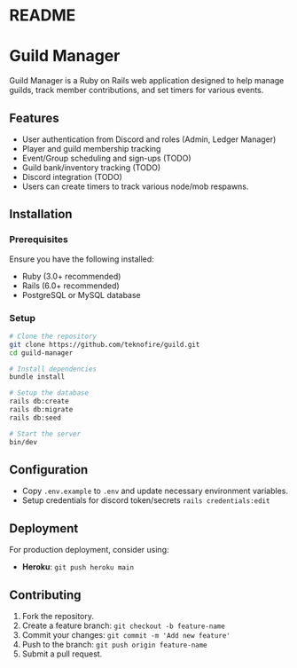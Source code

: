 # README

# Guild Manager

Guild Manager is a Ruby on Rails web application designed to help manage guilds, track member contributions, and set timers for various events.

## Features
- User authentication from Discord and roles (Admin, Ledger Manager)
- Player and guild membership tracking
- Event/Group scheduling and sign-ups (TODO)
- Guild bank/inventory tracking (TODO)
- Discord integration (TODO)
- Users can create timers to track various node/mob respawns.

## Installation

### Prerequisites
Ensure you have the following installed:
- Ruby (3.0+ recommended)
- Rails (6.0+ recommended)
- PostgreSQL or MySQL database

### Setup
```sh
# Clone the repository
git clone https://github.com/teknofire/guild.git
cd guild-manager

# Install dependencies
bundle install

# Setup the database
rails db:create
rails db:migrate
rails db:seed

# Start the server
bin/dev
```

## Configuration
- Copy `.env.example` to `.env` and update necessary environment variables.
- Setup credentials for discord token/secrets `rails credentials:edit`

## Deployment
For production deployment, consider using:
- **Heroku**: `git push heroku main`

## Contributing
1. Fork the repository.
2. Create a feature branch: `git checkout -b feature-name`
3. Commit your changes: `git commit -m 'Add new feature'`
4. Push to the branch: `git push origin feature-name`
5. Submit a pull request.

